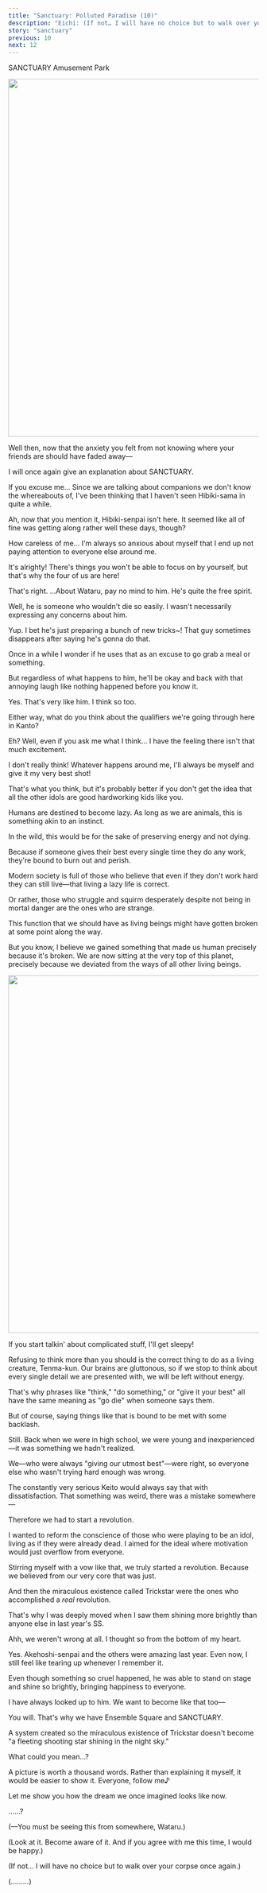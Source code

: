 ```yaml
---
title: "Sanctuary: Polluted Paradise (10)"
description: "Eichi: (If not… I will have no choice but to walk over your corpse once again.)"
story: "sanctuary"
previous: 10
next: 12
---
```


<Season s="Winter"/>

<Location>SANCTUARY Amusement Park</Location>

<Image src="/img/tl/sanctuary/11/1.jpg" layout="responsive" width="1560" height="720" quality="100" />

<Bubble character="Eichi">

Well then, now that the anxiety you felt from not knowing where your friends are should have faded away—

I will once again give an explanation about SANCTUARY.

</Bubble>

<Bubble character="Yuzuru">

If you excuse me... Since we are talking about companions we don't know the whereabouts of, I've been thinking that I haven't seen Hibiki-sama in quite a while.

</Bubble>

<Bubble character="Hajime">

Ah, now that you mention it, Hibiki-senpai isn't here. It seemed like all of fine was getting along rather well these days, though?

How careless of me... I'm always so anxious about myself that I end up not paying attention to everyone else around me.

</Bubble>

<Bubble character="Mitsuru">

It's alrighty! There's things you won't be able to focus on by yourself, but that's why the four of us are here!

</Bubble>

<Bubble character="Eichi">

That's right. ...About Wataru, pay no mind to him. He's quite the free spirit.

</Bubble>

<Bubble character="Yuzuru">

Well, he is someone who wouldn't die so easily. I wasn't necessarily expressing any concerns about him.

</Bubble>

<Bubble character="Tori">

Yup. I bet he's just preparing a bunch of new tricks\~! That guy sometimes disappears after saying he's gonna do that.

Once in a while I wonder if he uses that as an excuse to go grab a meal or something.

But regardless of what happens to him, he'll be okay and back with that annoying laugh like nothing happened before you know it.

</Bubble>

<Bubble character="Eichi">

Yes. That's very like him. I think so too.

Either way, what do you think about the qualifiers we're going through here in Kanto?

</Bubble>

<Bubble character="Hajime">

Eh? Well, even if you ask me what I think... I have the feeling there isn't that much excitement.

</Bubble>

<Bubble character="Mitsuru">

I don't really think! Whatever happens around me, I'll always be myself and give it my very best shot!

</Bubble>

<Bubble character="Eichi">

That's what you think, but it's probably better if you don't get the idea that all the other idols are good hardworking kids like you.

Humans are destined to become lazy. As long as we are animals, this is something akin to an instinct.

In the wild, this would be for the sake of preserving energy and not dying.

Because if someone gives their best every single time they do any work, they're bound to burn out and perish.

Modern society is full of those who believe that even if they don't work hard they can still live—that living a lazy life is correct.

Or rather, those who struggle and squirm desperately despite not being in mortal danger are the ones who are strange.

This function that we should have as living beings might have gotten broken at some point along the way.

But you know, I believe we gained something that made us human precisely because it's broken. We are now sitting at the very top of this planet, precisely because we deviated from the ways of all other living beings.

</Bubble>

<Image src="/img/tl/sanctuary/11/2.jpg" layout="responsive" width="1560" height="720" quality="100" />

<Bubble character="Mitsuru">

If you start talkin' about complicated stuff, I'll get sleepy!

</Bubble>

<Bubble character="Eichi">

Refusing to think more than you should is the correct thing to do as a living creature, Tenma-kun. Our brains are gluttonous, so if we stop to think about every single detail we are presented with, we will be left without energy.

That's why phrases like "think," "do something," or "give it your best" all have the same meaning as "go die" when someone says them.

But of course, saying things like that is bound to be met with some backlash.

Still. Back when we were in high school, we were young and inexperienced—it was something we hadn't realized.

We—who were always "giving our utmost best"—were right, so everyone else who wasn't trying hard enough was wrong.

The constantly very serious Keito would always say that with dissatisfaction. That something was weird, there was a mistake somewhere—

Therefore we had to start a revolution.

I wanted to reform the conscience of those who were playing to be an idol, living as if they were already dead. I aimed for the ideal where motivation would just overflow from everyone.

Stirring myself with a vow like that, we truly started a revolution. Because we believed from our very core that was just.

And then the miraculous existence called Trickstar were the ones who accomplished a _real_ revolution.

That's why I was deeply moved when I saw them shining more brightly than anyone else in last year's SS.

Ahh, we weren't wrong at all. I thought so from the bottom of my heart.

</Bubble>

<Bubble character="Hajime">

Yes. Akehoshi-senpai and the others were amazing last year. Even now, I still feel like tearing up whenever I remember it.

Even though something so cruel happened, he was able to stand on stage and shine so brightly, bringing happiness to everyone.

I have always looked up to him. We want to become like that too—

</Bubble>

<Bubble character="Eichi">

You will. That's why we have Ensemble Square and SANCTUARY.

A system created so the miraculous existence of Trickstar doesn't become "a fleeting shooting star shining in the night sky."

</Bubble>

<Bubble character="Hajime">

What could you mean...?

</Bubble>

<Bubble character="Eichi">

A picture is worth a thousand words. Rather than explaining it myself, it would be easier to show it. Everyone, follow me♪

Let me show you how the dream we once imagined looks like now.

</Bubble>

<Bubble character="Hajime">

......?

</Bubble>

<Bubble character="Eichi">

<Thought>(—You must be seeing this from somewhere, Wataru.)</Thought>

<Thought>(Look at it. Become aware of it. And if you agree with me this time, I would be happy.)</Thought>

<Thought>(If not... I will have no choice but to walk over your corpse once again.)</Thought>

<Thought>(.........)</Thought>

</Bubble>
